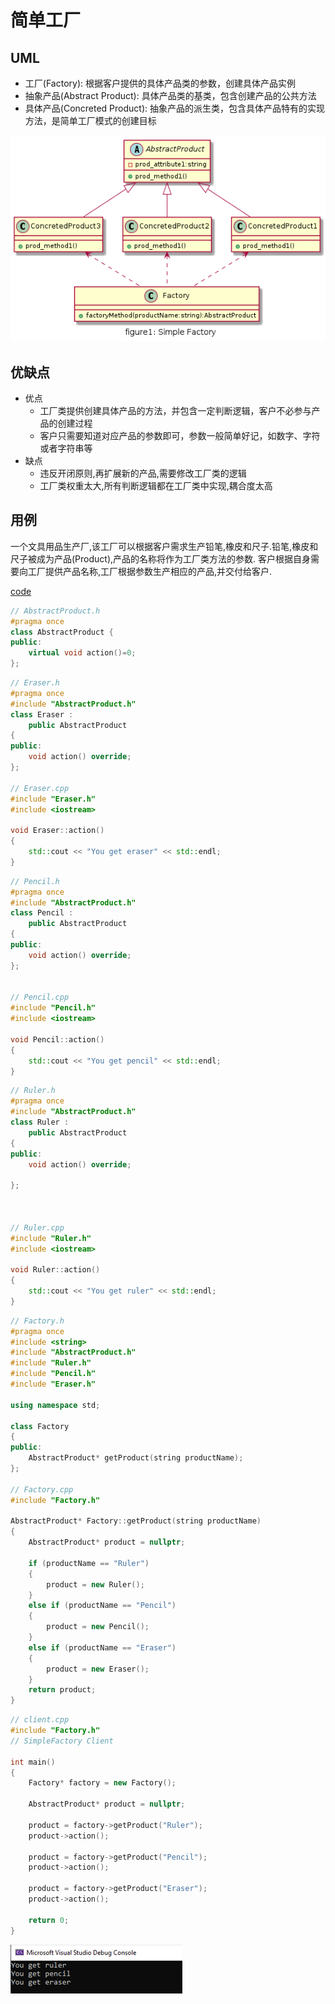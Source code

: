 # 简单工厂

## UML

* 工厂(Factory): 根据客户提供的具体产品类的参数，创建具体产品实例
* 抽象产品(Abstract Product): 具体产品类的基类，包含创建产品的公共方法
* 具体产品(Concreted Product): 抽象产品的派生类，包含具体产品特有的实现方法，是简单工厂模式的创建目标

![](img/figure1_simplefactory.png)

## 优缺点

* 优点
  * 工厂类提供创建具体产品的方法，并包含一定判断逻辑，客户不必参与产品的创建过程
  * 客户只需要知道对应产品的参数即可，参数一般简单好记，如数字、字符或者字符串等
* 缺点
  * 违反开闭原则,再扩展新的产品,需要修改工厂类的逻辑
  * 工厂类权重太大,所有判断逻辑都在工厂类中实现,耦合度太高

## 用例

一个文具用品生产厂,该工厂可以根据客户需求生产铅笔,橡皮和尺子.铅笔,橡皮和尺子被成为产品(Product),产品的名称将作为工厂类方法的参数.
客户根据自身需要向工厂提供产品名称,工厂根据参数生产相应的产品,并交付给客户.

[code](../code/01_SimpleFactory)

```c++
// AbstractProduct.h
#pragma once
class AbstractProduct {
public:
	virtual void action()=0;
};
```

```c++
// Eraser.h
#pragma once
#include "AbstractProduct.h"
class Eraser :
	public AbstractProduct
{
public:
	void action() override;
};

// Eraser.cpp
#include "Eraser.h"
#include <iostream>

void Eraser::action()
{
	std::cout << "You get eraser" << std::endl;
}
```

```c++
// Pencil.h
#pragma once
#include "AbstractProduct.h"
class Pencil :
	public AbstractProduct
{
public:
	void action() override;
};


// Pencil.cpp
#include "Pencil.h"
#include <iostream>

void Pencil::action()
{
	std::cout << "You get pencil" << std::endl;
}
```

```c++
// Ruler.h
#pragma once
#include "AbstractProduct.h"
class Ruler :
	public AbstractProduct
{
public:
	void action() override;

};



// Ruler.cpp
#include "Ruler.h"
#include <iostream>

void Ruler::action()
{
	std::cout << "You get ruler" << std::endl;
}
```

```c++
// Factory.h
#pragma once
#include <string>
#include "AbstractProduct.h"
#include "Ruler.h"
#include "Pencil.h"
#include "Eraser.h"

using namespace std;

class Factory
{
public:
	AbstractProduct* getProduct(string productName);
};

// Factory.cpp
#include "Factory.h"

AbstractProduct* Factory::getProduct(string productName)
{
	AbstractProduct* product = nullptr;

	if (productName == "Ruler")
	{
		product = new Ruler();
	}
	else if (productName == "Pencil")
	{
		product = new Pencil();
	}
	else if (productName == "Eraser")
	{
		product = new Eraser();
	}
	return product;
}
```

```c++
// client.cpp
#include "Factory.h"
// SimpleFactory Client

int main()
{
	Factory* factory = new Factory();

	AbstractProduct* product = nullptr;

	product = factory->getProduct("Ruler");
	product->action();

	product = factory->getProduct("Pencil");
	product->action();

	product = factory->getProduct("Eraser");
	product->action();

	return 0;
}
```

![result](../code/01_SimpleFactory/result.png)